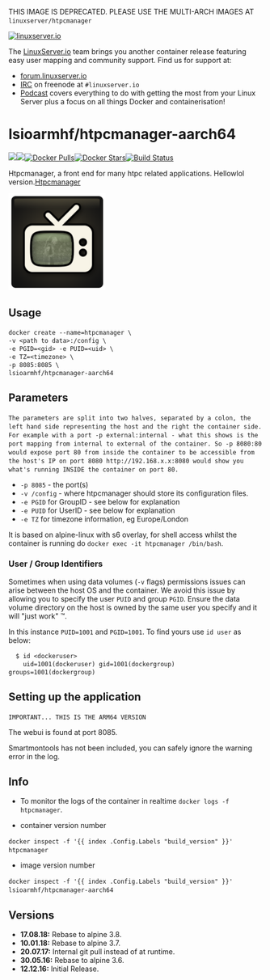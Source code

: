 [linuxserverurl]: https://linuxserver.io
[forumurl]: https://forum.linuxserver.io
[ircurl]: https://www.linuxserver.io/irc/
[podcasturl]: https://www.linuxserver.io/podcast/
[appurl]: https://github.com/Hellowlol/HTPC-Manager
[hub]: https://hub.docker.com/r/lsioarmhf/htpcmanager-aarch64/

THIS IMAGE IS DEPRECATED. PLEASE USE THE MULTI-ARCH IMAGES AT `linuxserver/htpcmanager`

[![linuxserver.io](https://raw.githubusercontent.com/linuxserver/docker-templates/master/linuxserver.io/img/linuxserver_medium.png)][linuxserverurl]

The [LinuxServer.io][linuxserverurl] team brings you another container release featuring easy user mapping and community support. Find us for support at:
* [forum.linuxserver.io][forumurl]
* [IRC][ircurl] on freenode at `#linuxserver.io`
* [Podcast][podcasturl] covers everything to do with getting the most from your Linux Server plus a focus on all things Docker and containerisation!

# lsioarmhf/htpcmanager-aarch64
[![](https://images.microbadger.com/badges/version/lsioarmhf/htpcmanager-aarch64.svg)](https://microbadger.com/images/lsioarmhf/htpcmanager-aarch64 "Get your own version badge on microbadger.com")[![](https://images.microbadger.com/badges/image/lsioarmhf/htpcmanager-aarch64.svg)](http://microbadger.com/images/lsioarmhf/htpcmanager-aarch64 "Get your own image badge on microbadger.com")[![Docker Pulls](https://img.shields.io/docker/pulls/lsioarmhf/htpcmanager-aarch64.svg)][hub][![Docker Stars](https://img.shields.io/docker/stars/lsioarmhf/htpcmanager-aarch64.svg)][hub][![Build Status](https://ci.linuxserver.io/buildStatus/icon?job=Docker-Builders/arm64/arm64-htpcmanager)](https://ci.linuxserver.io/job/Docker-Builders/job/arm64/job/arm64-htpcmanager/)

Htpcmanager, a front end for many htpc related applications. Hellowlol version.[Htpcmanager](https://github.com/Hellowlol/HTPC-Manager)

[![htpcmanager](https://raw.githubusercontent.com/linuxserver/docker-templates/master/linuxserver.io/img/htpcmanager-icon.png)][appurl]

## Usage

```
docker create --name=htpcmanager \
-v <path to data>:/config \
-e PGID=<gid> -e PUID=<uid> \
-e TZ=<timezone> \
-p 8085:8085 \
lsioarmhf/htpcmanager-aarch64
```

## Parameters

`The parameters are split into two halves, separated by a colon, the left hand side representing the host and the right the container side. 
For example with a port -p external:internal - what this shows is the port mapping from internal to external of the container.
So -p 8080:80 would expose port 80 from inside the container to be accessible from the host's IP on port 8080
http://192.168.x.x:8080 would show you what's running INSIDE the container on port 80.`


* `-p 8085` - the port(s)
* `-v /config` - where htpcmanager should store its configuration files.
* `-e PGID` for GroupID - see below for explanation
* `-e PUID` for UserID - see below for explanation
* `-e TZ` for timezone information, eg Europe/London

It is based on alpine-linux with s6 overlay, for shell access whilst the container is running do `docker exec -it htpcmanager /bin/bash`.


### User / Group Identifiers

Sometimes when using data volumes (`-v` flags) permissions issues can arise between the host OS and the container. We avoid this issue by allowing you to specify the user `PUID` and group `PGID`. Ensure the data volume directory on the host is owned by the same user you specify and it will "just work" ™.

In this instance `PUID=1001` and `PGID=1001`. To find yours use `id user` as below:

```
  $ id <dockeruser>
    uid=1001(dockeruser) gid=1001(dockergroup) groups=1001(dockergroup)
```

## Setting up the application
`IMPORTANT... THIS IS THE ARM64 VERSION`

The webui is found at port 8085.

Smartmontools has not been included, you can safely ignore the warning error in the log.

## Info

* To monitor the logs of the container in realtime `docker logs -f htpcmanager`.


* container version number 

`docker inspect -f '{{ index .Config.Labels "build_version" }}' htpcmanager`

* image version number

`docker inspect -f '{{ index .Config.Labels "build_version" }}' lsioarmhf/htpcmanager-aarch64`

## Versions

+ **17.08.18:** Rebase to alpine 3.8.
+ **10.01.18:** Rebase to alpine 3.7.
+ **20.07.17:** Internal git pull instead of at runtime.
+ **30.05.16:** Rebase to alpine 3.6.
+ **12.12.16:** Initial Release.
